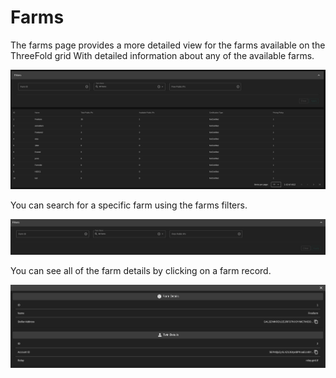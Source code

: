 # Farms

The farms page provides a more detailed view for the farms available on the ThreeFold grid With detailed information about any of the available farms.

![](../img/farms.png)

You can search for a specific farm using the farms filters.

![](../img/farms_filters.png)

You can see all of the farm details by clicking on a farm record.

![](../img/farms_details.png)
